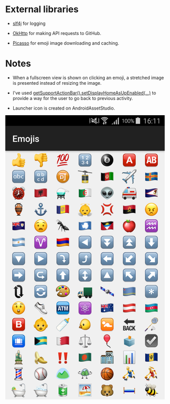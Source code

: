 External libraries
==================
- [slf4j](http://www.slf4j.org/) for logging

- [OkHttp](http://square.github.io/okhttp/) for making API requests to GitHub.

- [Picasso](http://square.github.io/picasso/) for emoji image downloading and caching.

Notes
=====

- When a fullscreen view is shown on clicking an emoji, a stretched image is presented instead of resizing the image.

- I've used [getSupportActionBar().setDisplayHomeAsUpEnabled(...)](https://developer.android.com/reference/android/support/v7/app/ActionBar.html#setDisplayHomeAsUpEnabled(boolean)) to provide a way for the user to go back to previous activity.

- Launcher icon is created on AndroidAssetStudio.

![EmojiView](/device-2016-11-13-161152.png?raw=true "EmojiView")